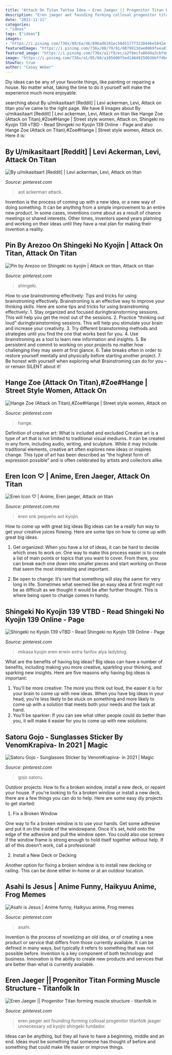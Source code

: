 ```yaml
---
title: "Attack On Titan Tattoo Idea ~ Eren Jaeger || Progenitor Titan Forming Muscle Structure"
description: "Eren jaeger aot founding forming collosal progenitor titanfolk jeager unnecessary xd kyojin shingeki fundador"
date: "2022-11-11"
categories:
- "ideas"
tags: ["ideas"]
images:
- "https://i.pinimg.com/736x/89/6a/d6/896ad6101ec58d5177f3238446e5842e.jpg"
featuredImage: "https://i.pinimg.com/736x/08/79/91/0879913dae0069feea81ce2f30f9d8f3.jpg"
featured_image: "https://i.pinimg.com/736x/a2/f9/ec/a2f9ecfa86d4a3cbfded804f529bac24.jpg"
image: "https://i.pinimg.com/736x/a1/05/60/a105600f5ed1464925003bbffdbe6896.jpg"
ShowToc: true
author: "Casey Weber"
---
```



Diy ideas can be any of your favorite things, like painting or repairing a house. No matter what, taking the time to do it yourself will make the experience much more enjoyable.

	

		
searching about By u/mikasitaart [Reddit] | Levi ackerman, Levi, Attack on titan you've came to the right page. We have 8 Images about By u/mikasitaart [Reddit] | Levi ackerman, Levi, Attack on titan like Hange Zoe (Attack on Titan),#Zoe#Hange | Street style women, Attack on, Shingeki no Kyojin 139 vTBD - Read Shingeki no Kyojin 139 Online - Page and also Hange Zoe (Attack on Titan),#Zoe#Hange | Street style women, Attack on. Here it is:
		
    
## By U/mikasitaart [Reddit] | Levi Ackerman, Levi, Attack On Titan

<img loading=lazy src="https://i.pinimg.com/736x/d2/cb/22/d2cb22440bb52a162cc803bb80f1b13f.jpg" onerror="this.onerror=null;this.src='https://tse1.mm.bing.net/th?id=OIP.Lew2FKBvL2WYD1Z0dXQvlwHaEK&amp;pid=15.1';" alt="By u/mikasitaart [Reddit] | Levi ackerman, Levi, Attack on titan">

_Source: pinterest.com_

>aot ackerman attack. 

	

Invention is the process of coming up with a new idea, or a new way of doing something. It can be anything from a simple improvement to an entire new product. In some cases, inventions come about as a result of chance meetings or shared interests. Other times, inventors spend years planning and working on their ideas until they have a real plan for making their invention a reality.

    
## Pin By Arezoo On Shingeki No Kyojin | Attack On Titan, Attack On Titan

<img loading=lazy src="https://i.pinimg.com/736x/08/79/91/0879913dae0069feea81ce2f30f9d8f3.jpg" onerror="this.onerror=null;this.src='https://tse1.mm.bing.net/th?id=OIP.OcH9Ty0cLVxhMk8U74LJ8QHaFW&amp;pid=15.1';" alt="Pin by Arezoo on Shingeki no kyojin | Attack on titan, Attack on titan">

_Source: pinterest.com_

>shingeki. 

	

How to use brainstroming effectively: Tips and tricks for using brainstroming effectively.
Brainstroming is an effective way to improve your thinking skills. Here are some tips and tricks for using brainstroming effectively: 1. Stay organized and focused duringbrainstorming sessions. This will help you get the most out of the sessions. 2. Practice “thinking out loud” duringbrainstorming sessions. This will help you stimulate your brain and increase your creativity. 3. Try different brainstorming methods and strategies until you find the one that works best for you. 4. Use brainstroming as a tool to learn new information and insights. 5. Be persistent and commit to working on your projects no matter how challenging they may seem at first glance. 6. Take breaks often in order to restore yourself mentally and physically before starting another project. 7. Be honest with yourself when exploring what Brainstroming can do for you – or remain SILENT about it!

    
## Hange Zoe (Attack On Titan),#Zoe#Hange | Street Style Women, Attack On

<img loading=lazy src="https://i.pinimg.com/736x/a2/f9/ec/a2f9ecfa86d4a3cbfded804f529bac24.jpg" onerror="this.onerror=null;this.src='https://tse1.mm.bing.net/th?id=OIP.rAnvF74ZFYQih2Eh6zXB0gHaLH&amp;pid=15.1';" alt="Hange Zoe (Attack on Titan),#Zoe#Hange | Street style women, Attack on">

_Source: pinterest.com_

>hange. 

	

Definition of creative art: What is included and excluded
Creative art is a type of art that is not limited to traditional visual mediums. It can be created in any form, including audio, writing, and sculpture. While it may include traditional elements, creative art often explores new ideas or inspires change. This type of art has been described as “the highest form of expression possible” and is often celebrated by artists and collectors alike.

    
## Eren Icon ♡ | Anime, Eren Jaeger, Attack On Titan

<img loading=lazy src="https://i.pinimg.com/736x/84/dc/11/84dc1183e813b1701a629f5480b24d00.jpg" onerror="this.onerror=null;this.src='https://tse1.mm.bing.net/th?id=OIP.bShR4mpuBZ5NXq1Wb3-L7QAAAA&amp;pid=15.1';" alt="Eren Icon ♡ | Anime, Eren jaeger, Attack on titan">

_Source: pinterest.com.mx_

>eren snk pequeño aot kyojin. 

	

How to come up with great big ideas
Big ideas can be a really fun way to get your creative juices flowing. Here are some tips on how to come up with great big ideas. 
1. Get organized: When you have a lot of ideas, it can be hard to decide which ones to work on. One way to make this process easier is to create a list of main points or topics that you want to cover. From there, you can break each one down into smaller pieces and start working on those that seem the most interesting and important. 

2. Be open to change: It’s rare that something will stay the same for very long in life. Sometimes what seemed like an easy idea at first might not be as difficult as we thought it would be after further thought. This is where being open to change comes in handy.

    
## Shingeki No Kyojin 139 VTBD - Read Shingeki No Kyojin 139 Online - Page

<img loading=lazy src="https://i.pinimg.com/736x/7a/56/32/7a5632a1175df2bd6d6980039a12e303.jpg" onerror="this.onerror=null;this.src='https://tse1.mm.bing.net/th?id=OIP.IilWWX2CDHlJs06dKhNWCwHaKp&amp;pid=15.1';" alt="Shingeki no Kyojin 139 vTBD - Read Shingeki no Kyojin 139 Online - Page">

_Source: pinterest.com_

>mikasa kyojin eren erwin extra fanfox alya ladyblog. 

	

What are the benefits of having big ideas?
Big ideas can have a number of benefits, including making you more creative, sparkling your thinking, and sparking new insights. Here are five reasons why having big ideas is important: 
1. You’ll be more creative: The more you think out loud, the easier it is for your brain to come up with new ideas. When you have big ideas in your head, you’re less likely to be stuck on something and more likely to come up with a solution that meets both your needs and the task at hand. 
2. You’ll be sparkier: If you can see what other people could do better than you, it will make it easier for you to come up with new solutions.

    
## Satoru Gojo - Sunglasses Sticker By VenomKrapiva- In 2021 | Magic

<img loading=lazy src="https://i.pinimg.com/736x/a1/05/60/a105600f5ed1464925003bbffdbe6896.jpg" onerror="this.onerror=null;this.src='https://tse1.mm.bing.net/th?id=OIP.XXtOkeFiU1jJ6wxIw7h6HgHaHa&amp;pid=15.1';" alt="Satoru Gojo - Sunglasses Sticker by VenomKrapiva- in 2021 | Magic">

_Source: pinterest.com_

>gojo satoru. 

	

Outdoor projects: How to fix a broken window, install a new deck, or repaint your house.
If you're looking to fix a broken window or install a new deck, there are a few things you can do to help. Here are some easy diy projects to get started:
1. Fix a Broken Window

One way to fix a broken window is to use your hands. Get some adhesive and put it on the inside of the windowpane. Once it's set, hold onto the edge of the adhesive and pull the window open. You could also use screws if the window frame is strong enough to hold itself together without help. If all of this doesn't work, call a professional!

2. Install a New Deck or Decking

Another option for fixing a broken window is to install new decking or railing. This can be done either in-home or at an outdoor location.

    
## Asahi Is Jesus | Anime Funny, Haikyuu Anime, Frog Memes

<img loading=lazy src="https://i.pinimg.com/736x/bf/19/c6/bf19c683e611c9b75d928f131fabb035.jpg" onerror="this.onerror=null;this.src='https://tse1.mm.bing.net/th?id=OIP.SY5SsRXdIhd9dE8Xr7vIOQHaLx&amp;pid=15.1';" alt="Asahi is Jesus | Anime funny, Haikyuu anime, Frog memes">

_Source: pinterest.com_

>asahi. 

	

Invention is the process of novelizing an old idea, or of creating a new product or service that differs from those currently available. It can be defined in many ways, but typically it refers to something that was not possible before. Invention is a key component of both technology and business. Innovation is the ability to create new products and services that are better than what is currently available.

    
## Eren Jaeger || Progenitor Titan Forming Muscle Structure - Titanfolk In

<img loading=lazy src="https://i.pinimg.com/736x/89/6a/d6/896ad6101ec58d5177f3238446e5842e.jpg" onerror="this.onerror=null;this.src='https://tse4.mm.bing.net/th?id=OIP.3_y6OSytN-Vij9qudUkWUQHaLH&amp;pid=15.1';" alt="Eren Jaeger || Progenitor Titan forming muscle structure - titanfolk in">

_Source: pinterest.com_

>eren jaeger aot founding forming collosal progenitor titanfolk jeager unnecessary xd kyojin shingeki fundador. 

	

Ideas can be anything, but they all have to have a beginning, middle and an end. Ideas must be something that someone has thought of before and something that could make life easier or improve things.

